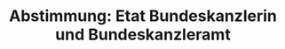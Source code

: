 ---
abstimmung:
  abstimmung: 1
  bundestagssitzung: 139
  datum: 25. November 2015
  legislaturperiode: 18
categories:
- Finanzen
- Haushalt
data:
- title: Abstimmungsergebnis 20151125_1-data.pdf
  url: /res/abstimmungsliste/20151125_1-data.pdf
- title: Abstimmungsergebnis 20151125_1_xls-data.csv
  url: /res/abstimmungsliste/csv/20151125_1_xls-data.csv
documents:
- local: /res/abstimmungsdaten/018-139-01/1805500.pdf
  title: Drucksache 18/05500.pdf
  url: http://dip21.bundestag.de/dip21/btd/18/055/1805500.pdf
- local: /res/abstimmungsdaten/018-139-01/1805502.pdf
  title: Drucksache 18/05502.pdf
  url: http://dip21.bundestag.de/dip21/btd/18/055/1805502.pdf
- local: /res/abstimmungsdaten/018-139-01/1806124.pdf
  title: Drucksache 18/06124.pdf
  url: http://dip21.bundestag.de/dip21/btd/18/061/1806124.pdf
- local: /res/abstimmungsdaten/018-139-01/1806125.pdf
  title: Drucksache 18/06125.pdf
  url: http://dip21.bundestag.de/dip21/btd/18/061/1806125.pdf
- local: /res/abstimmungsdaten/018-139-01/1806126.pdf
  title: Drucksache 18/06126.pdf
  url: http://dip21.bundestag.de/dip21/btd/18/061/1806126.pdf
ergebnis:
  cdu/csu:
    enthaltung: 0
    gesamt: 310
    ja: 294
    nein: 0
    nichtabgegeben: 16
    ungueltig: 0
  die.linke:
    enthaltung: 0
    gesamt: 64
    ja: 0
    nein: 56
    nichtabgegeben: 8
    ungueltig: 0
  file: 20151125_1_xls-data.csv
  gruenen:
    enthaltung: 0
    gesamt: 63
    ja: 0
    nein: 56
    nichtabgegeben: 7
    ungueltig: 0
  spd:
    enthaltung: 0
    gesamt: 193
    ja: 175
    nein: 0
    nichtabgegeben: 18
    ungueltig: 0
layout: abstimmung
links:
- title: https://www.bundestag.de/parlament/plenum/abstimmung/abstimmung?id=374
  url: https://www.bundestag.de/parlament/plenum/abstimmung/abstimmung?id=374
preview: 'Deutscher Bundestag


  139. Sitzung des Deutschen Bundestages

  am Mittwoch, 25.November 2015


  Endgültiges Ergebnis der Namentlichen Abstimmung Nr. 1


  Beschlussempfehlung des Haushaltsausschusses (8. Ausschuss)

  zu dem Entwurf eines Gesetzes über die Feststellung des Bundeshaushaltsplans für
  das

  Haushaltsjahr 2016 (Haushaltsgesetz 2016)

  hier: Einzelplan 04

  Geschäftsbereich der Bundeskanzlerin und des Bundeskanzleramtes

  Drucksachen 18/5500, 18/5502, 18/6124, 18/6125 und 18/6126


  Abgegebene Stimmen insgesamt:


  581


  Nicht abgegebene Stimmen:

  Ja-Stimmen:


  49

  469


  Nein-Stimmen:


  112


  Enthaltungen:


  0


  Ungültige:


  0


  Berlin, den 25.11.2015


  Beginn: 13:02

  Ende: 13:05

  '
tags:
- Haushalt
- Bundesregierung
- Kanzleramt
title: 'Abstimmung: Etat Bundeskanzlerin und Bundeskanzleramt'
---
